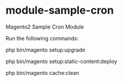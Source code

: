 # module-sample-cron
Magento2 Sample Cron Module

Run the following commands:

php bin/magento setup:upgrade

php bin/magento setup:static-content:deploy

php bin/magento cache:clean
